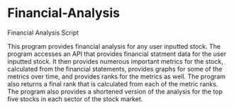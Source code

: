 # Financial-Analysis
Financial Analysis Script

This program provides financial analysis for any user inputted stock. The program accesses an API that provides financial statment data for the user inputted stock. It then provides numerous important metrics for the stock, calculated from the financial statements, provides graphs for some of the metrics over time, and provides ranks for the metrics as well. The program also returns a final rank that is calculated from each of the metric ranks. The program also provides a shortened version of the analysis for the top five stocks in each sector of the stock market. 
